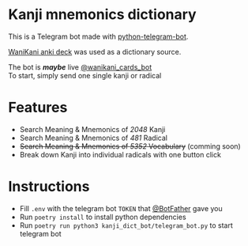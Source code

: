 # Kanji mnemonics dictionary
This is a Telegram bot made with [python-telegram-bot](https://github.com/python-telegram-bot/python-telegram-bot).

[WaniKani anki deck](https://ankiweb.net/shared/info/2072613354) was used as a dictionary source.

The bot is ***maybe*** live [@wanikani_cards_bot](https://t.me/wanikani_cards_bot) <br>
To start, simply send one single kanji or radical

# Features
* Search Meaning & Mnemonics of *2048* Kanji
* Search Meaning & Mnemonics of *481* Radical
* ~~Search Meaning & Mnemonics of *5352* Vocabulary~~ (comming soon)
* Break down Kanji into individual radicals with one button click

# Instructions 
* Fill `.env` with the telegram bot `TOKEN` that [@BotFather](https://t.me/BotFather) gave you
* Run `poetry install` to install python dependencies
* Run `poetry run python3 kanji_dict_bot/telegram_bot.py` to start telegram bot
